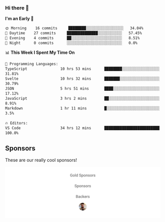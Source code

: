 ### Hi there 👋

<!--
**alexanderniebuhr/alexanderniebuhr** is a ✨ _special_ ✨ repository because its `README.md` (this file) appears on your GitHub profile.

Here are some ideas to get you started:

- 🔭 I’m currently working on ...
- 🌱 I’m currently learning ...
- 👯 I’m looking to collaborate on ...
- 🤔 I’m looking for help with ...
- 💬 Ask me about ...
- 📫 How to reach me: ...
- 😄 Pronouns: ...
- ⚡ Fun fact: ...
-->

<!--START_SECTION:waka-->
**I'm an Early 🐤** 

```text
🌞 Morning    16 commits     ████████░░░░░░░░░░░░░░░░░   34.04% 
🌆 Daytime    27 commits     ██████████████░░░░░░░░░░░   57.45% 
🌃 Evening    4 commits      ██░░░░░░░░░░░░░░░░░░░░░░░   8.51% 
🌙 Night      0 commits      ░░░░░░░░░░░░░░░░░░░░░░░░░   0.0%

```


📊 **This Week I Spent My Time On** 

```text
💬 Programming Languages: 
TypeScript               10 hrs 53 mins      ████████░░░░░░░░░░░░░░░░░   31.81% 
Svelte                   10 hrs 32 mins      ███████░░░░░░░░░░░░░░░░░░   30.79% 
JSON                     5 hrs 51 mins       ████░░░░░░░░░░░░░░░░░░░░░   17.12% 
JavaScript               3 hrs 2 mins        ██░░░░░░░░░░░░░░░░░░░░░░░   8.91% 
Markdown                 1 hr 11 mins        █░░░░░░░░░░░░░░░░░░░░░░░░   3.5%

🔥 Editors: 
VS Code                  34 hrs 12 mins      █████████████████████████   100.0%

```


<!--END_SECTION:waka-->

## Sponsors

These are our really cool sponsors!

<!-- sponsors -->

<!-- sponsors -->

<p align="center">
  <a href="https://github.com/sponsors/alexanderniebuhr">
    <img src='./sponsors.svg'/>
  </a>
</p>

